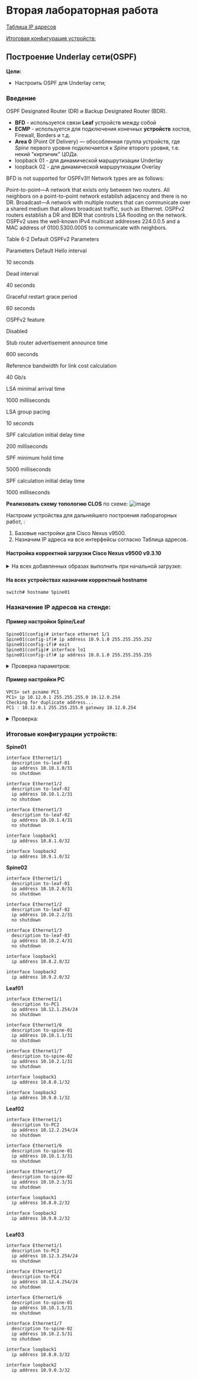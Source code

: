 # Вторая лабораторная работа

[Таблица IP адресов](https://github.com/AndreyNechaevGit/DCNetwork/blob/main/lab01/README.md#%D1%82%D0%B0%D0%B1%D0%BB%D0%B8%D1%86%D0%B0-ip-%D0%B0%D0%B4%D1%80%D0%B5%D1%81%D0%BE%D0%B2)

[Итоговая конфигурация устройств:](https://github.com/AndreyNechaevGit/DCNetwork/tree/main/lab01#%D0%B8%D1%82%D0%BE%D0%B3%D0%BE%D0%B2%D1%8B%D0%B5-%D0%BA%D0%BE%D0%BD%D1%84%D0%B8%D0%B3%D1%83%D1%80%D0%B0%D1%86%D0%B8%D0%B8-%D1%83%D1%81%D1%82%D1%80%D0%BE%D0%B9%D1%81%D1%82%D0%B2)

## Построение Underlay сети(OSPF)

**Цели:**

- Настроить OSPF для Underlay сети;


### Введение
OSPF
Designated Router (DR) и Backup Designated Router (BDR).

- **BFD** - используется связи **Leaf** устройств между собой <br>
- **ECMP** - используется для подключения конечных **устройств** хостов, Firewall, Borders и т.д.<br>
- **Area 0** (Point Of Delivery) — обособленная группа устройств, где _Spine_ первого уровня подключается к _Spine_ второго уровня, т.е. некий "кирпичик" ЦОДа.<br>
- loopback 01 - для динамической маршрутизации Underlay <br>
- loopback 02 - для динамической маршрутизации Overlay <br>

BFD is not supported for OSPFv3!!
Network types are as follows:

Point-to-point—A network that exists only between two routers. All neighbors on a point-to-point network establish adjacency and there is no DR.
Broadcast—A network with multiple routers that can communicate over a shared medium that allows broadcast traffic, such as Ethernet. OSPFv2 routers establish a DR and BDR that controls LSA flooding on the network. OSPFv2 uses the well-known IPv4 multicast addresses 224.0.0.5 and a MAC address of 0100.5300.0005 to communicate with neighbors.

Table 6-2 Default OSPFv2 Parameters

Parameters
Default
Hello interval

10 seconds

Dead interval

40 seconds

Graceful restart grace period

60 seconds

OSPFv2 feature

Disabled

Stub router advertisement announce time

600 seconds

Reference bandwidth for link cost calculation

40 Gb/s

LSA minimal arrival time

1000 milliseconds

LSA group pacing

10 seconds

SPF calculation initial delay time

200 milliseconds

SPF minimum hold time

5000 milliseconds

SPF calculation initial delay time

1000 milliseconds



**Реализовать схему топологию CLOS** по схеме:
![image](https://user-images.githubusercontent.com/60564360/209561759-29e8faa6-6589-4280-a89a-70402c4a5fad.png)



Настроим устройства для дальнейшего построения лабораторных работ, :

1. Базовые настройки для Cisco Nexus v9500.
2. Назначим IP адреса на все интерфейсы согласно Таблица адресов.

#### Настройка корректной загрузки Cisco Nexus v9500 v9.3.10

<details>
<summary> На всех добавленных образах выполнить при начальной загрузке: </summary>

```
loader > dir
loader > boot nxos.9.у.х.bin
```

**затем добавить в конфиг путь к загрузочному образу:**

```
switch # conf t
Enter configuration commands, one per line. End with CNTL/Z.
Leaf01(config)# boot nxos bootflash:/nxos.9.3.10.bin sup-1
Performing image verification and compatibility check, please wait....
Leaf01(config)# do copy running-config startup-config
[########################################] 100%
Copy complete, now saving to disk (please wait)...
Copy complete.
```

</details>

#### На всех устройствах назначим корректный hostname

```
switch# hostname Spine01
```

### Назначение IP адресов на стенде:

#### Пример настройки Spine/Leaf

```
Spine01(config)# interface ethernet 1/1
Spine01(config-if)# ip address 10.9.1.0 255.255.255.252
Spine01(config-if)# exit
Spine01(config)# interface lo1
Spine01(config-if)# ip address 10.8.1.0 255.255.255.255
```

<details>
<summary> Проверка параметров: </summary>

```
 
 sh ip ospf neighbor
 clear ip ospf process.
 
Leaf-Switch-V1# show ip ospf

 Routing Process UNDERLAY with ID 10.1.1.54 VRF default
 Routing Process Instance Number 1
 Stateful High Availability enabled
 Graceful-restart is configured
   Grace period: 60 state: Inactive 
   Last graceful restart exit status: None
 Supports only single TOS(TOS0) routes
 Supports opaque LSA
 Administrative distance 110
 Reference Bandwidth is 40000 Mbps
 SPF throttling delay time of 200.000 msecs,
   SPF throttling hold time of 1000.000 msecs, 
   SPF throttling maximum wait time of 5000.000 msecs
 LSA throttling start time of 0.000 msecs,
   LSA throttling hold interval of 5000.000 msecs, 
   LSA throttling maximum wait time of 5000.000 msecs
 Minimum LSA arrival 1000.000 msec
 LSA group pacing timer 10 secs
 Maximum paths to destination 8
 Number of external LSAs 0, checksum sum 0
 Number of opaque AS LSAs 0, checksum sum 0
 Number of areas is 1, 1 normal, 0 stub, 0 nssa
 Number of active areas is 1, 1 normal, 0 stub, 0 nssa
 Install discard route for summarized external routes.
 Install discard route for summarized internal routes.
   Area BACKBONE(0.0.0.0) 
        Area has existed for 03:12:54
        Interfaces in this area: 2 Active interfaces: 2
        Passive interfaces: 0  Loopback interfaces: 1
        No authentication available
        SPF calculation has run 5 times
         Last SPF ran for 0.000195s
        Area ranges are
        Number of LSAs: 3, checksum sum 0x196c2

Leaf-Switch-V1# show ip ospf interface

loopback0 is up, line protocol is up
    IP address 10.1.1.54/32
    Process ID UNDERLAY VRF default, area 0.0.0.0
    Enabled by interface configuration
    State LOOPBACK, Network type LOOPBACK, cost 1
    Index 1
 Ethernet1/41 is up, line protocol is up
    Unnumbered interface using IP address of loopback0 (10.1.1.54)
    Process ID UNDERLAY VRF default, area 0.0.0.0
    Enabled by interface configuration
    State P2P, Network type P2P, cost 4
    Index 2, Transmit delay 1 sec
    1 Neighbors, flooding to 1, adjacent with 1
    Timer intervals: Hello 10, Dead 40, Wait 40, Retransmit 5
      Hello timer due in 00:00:07
    No authentication
    Number of opaque link LSAs: 0, checksum sum 0

Leaf-Switch-V1# show ip ospf neighbors 

OSPF Process ID UNDERLAY VRF default
 Total number of neighbors: 1
 Neighbor ID     Pri State            Up Time  Address         Interface
 10.1.1.53          1 FULL/ -          06:18:32 10.1.1.53        Eth1/41


```

</details>

#### Пример настройки PC

```
VPCS> set pcname PC1
PC1> ip 10.12.0.1 255.255.255.0 10.12.0.254
Checking for duplicate address...
PC1 : 10.12.0.1 255.255.255.0 gateway 10.12.0.254
```

<details>
<summary> Проверка: </summary>

```
PC1> ping  10.12.0.254

10.12.0.254 icmp_seq=1 timeout
84 bytes from 10.12.0.254 icmp_seq=2 ttl=255 time=9.732 ms
84 bytes from 10.12.0.254 icmp_seq=3 ttl=255 time=7.680 ms
84 bytes from 10.12.0.254 icmp_seq=4 ttl=255 time=7.632 ms
84 bytes from 10.12.0.254 icmp_seq=5 ttl=255 time=7.306 ms

```

Проверка параметров:

```
PC1> show ip

NAME        : PC1[1]
IP/MASK     : 10.12.0.1/24
GATEWAY     : 10.12.0.254
DNS         :
MAC         : 00:50:79:66:68:0a
LPORT       : 20000
RHOST:PORT  : 127.0.0.1:30000
MTU         : 1500
```

</details>

### Итоговые конфигурации устройств:

**Spine01**

```
interface Ethernet1/1
  description to-leaf-01
  ip address 10.10.1.0/31
  no shutdown

interface Ethernet1/2
  description to-leaf-02
  ip address 10.10.1.2/31
  no shutdown
  
interface Ethernet1/3
  description to-leaf-02
  ip address 10.10.1.4/31
  no shutdown
  
interface loopback1
  ip address 10.8.1.0/32

interface loopback2
  ip address 10.9.1.0/32

```

**Spine02**

```
interface Ethernet1/1
  description to-leaf-01
  ip address 10.10.2.0/31
  no shutdown

interface Ethernet1/2
  description to-leaf-02
  ip address 10.10.2.2/31
  no shutdown
  
interface Ethernet1/3
  description to-leaf-03
  ip address 10.10.2.4/31
  no shutdown
  
interface loopback1
  ip address 10.8.2.0/32

interface loopback2
  ip address 10.9.2.0/32

```

**Leaf01**

```
interface Ethernet1/1
  description to-PC1
  ip address 10.12.1.254/24
  no shutdown

interface Ethernet1/6
  description to-spine-01
  ip address 10.10.1.1/31
  no shutdown
  
interface Ethernet1/7
  description to-spine-02
  ip address 10.10.2.1/31
  no shutdown
  
interface loopback1
  ip address 10.8.0.1/32

interface loopback2
  ip address 10.9.0.1/32

```

**Leaf02**

```
interface Ethernet1/1
  description to-PC2
  ip address 10.12.2.254/24
  no shutdown

interface Ethernet1/6
  description to-spine-01
  ip address 10.10.1.3/31
  no shutdown
  
interface Ethernet1/7
  description to-spine-02
  ip address 10.10.2.3/31
  no shutdown
  
interface loopback1
  ip address 10.8.0.2/32

interface loopback2
  ip address 10.9.0.2/32


```

**Leaf03**

```
interface Ethernet1/1
  description to-PC3
  ip address 10.12.3.254/24
  no shutdown

interface Ethernet1/2
  description to-PC4
  ip address 10.12.4.254/24
  no shutdown

interface Ethernet1/6
  description to-spine-01
  ip address 10.10.1.5/31
  no shutdown
  
interface Ethernet1/7
  description to-spine-02
  ip address 10.10.2.5/31
  no shutdown
  
interface loopback1
  ip address 10.8.0.3/32

interface loopback2
  ip address 10.9.0.3/32
  
```
